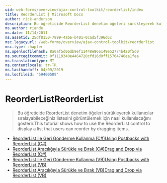 ```yaml
---
uid: web-forms/overview/ajax-control-toolkit/reorderlist/index
title: ReorderList | Microsoft Docs
author: rick-anderson
description: Bu öğreticide ReorderList denetim öğeleri sürükleyerek kullanıcılar sıralayabileceğiniz listesini görüntülemek için nasıl kullanılacağını gösterir.
ms.author: riande
ms.date: 11/14/2011
ms.assetid: 25df8150-7999-4ab6-b401-0cad5f396d6c
msc.legacyurl: /web-forms/overview/ajax-control-toolkit/reorderlist
msc.type: chapter
ms.openlocfilehash: 8a0af5d06db9ef11448e866149e52774b420f5d0
ms.sourcegitcommit: 0f1119340e4464720cfd16d0ff15764746ea1fea
ms.translationtype: MT
ms.contentlocale: tr-TR
ms.lasthandoff: 04/09/2019
ms.locfileid: "59400509"
---
```

# <a name="reorderlist"></a><span data-ttu-id="aa5a3-103">ReorderList</span><span class="sxs-lookup"><span data-stu-id="aa5a3-103">ReorderList</span></span>

> <span data-ttu-id="aa5a3-104">Bu öğreticide ReorderList denetim öğeleri sürükleyerek kullanıcılar sıralayabileceğiniz listesini görüntülemek için nasıl kullanılacağını gösterir.</span><span class="sxs-lookup"><span data-stu-id="aa5a3-104">This tutorial shows how to use the ReorderList control to display a list that users can reorder by dragging items.</span></span>


- [<span data-ttu-id="aa5a3-105">ReorderList ile Geri Gönderme Kullanma (C#)</span><span class="sxs-lookup"><span data-stu-id="aa5a3-105">Using Postbacks with ReorderList (C#)</span></span>](using-postbacks-with-reorderlist-cs.md)
- [<span data-ttu-id="aa5a3-106">ReorderList Aracılığıyla Sürükle ve Bırak (C#)</span><span class="sxs-lookup"><span data-stu-id="aa5a3-106">Drag and Drop via ReorderList (C#)</span></span>](drag-and-drop-via-reorderlist-cs.md)
- [<span data-ttu-id="aa5a3-107">ReorderList ile Geri Gönderme Kullanma (VB)</span><span class="sxs-lookup"><span data-stu-id="aa5a3-107">Using Postbacks with ReorderList (VB)</span></span>](using-postbacks-with-reorderlist-vb.md)
- [<span data-ttu-id="aa5a3-108">ReorderList Aracılığıyla Sürükle ve Bırak (VB)</span><span class="sxs-lookup"><span data-stu-id="aa5a3-108">Drag and Drop via ReorderList (VB)</span></span>](drag-and-drop-via-reorderlist-vb.md)
